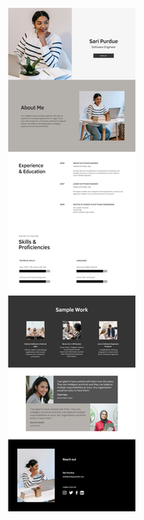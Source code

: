 ![template](https://raw.githubusercontent.com/ShriIraCatalog/resources-two/refs/heads/master/2025/04/20/20250420184049.png)

